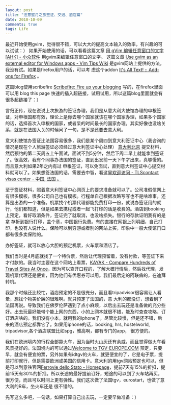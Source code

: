 ```yaml
---
layout: post
title: "法意蜜月之旅签证、交通、酒店篇"
date: 2010-10-09
comments: true
tags: Life
---
```

最近开始使用gvim，觉得很不错，可以大大的提高文本输入的效率，有兴趣的可以试试：）
如果开始使用的话，可以看看这篇文章 [用 gVim 编辑任意窗口的文字[AHK] - 小众软件](http://www.appinn.com/gvim-ahk-tip/) 用gvim来编辑任意窗口的文字。 这篇文章 [Use gvim as an external editor for Windows apps - Vim Tips Wiki](http://vim.wikia.com/wiki/Use_gvim_as_an_external_editor_for_Windows_apps) 是gvim网站上提供的方法，我没有试。如果是firefox用户的话，可以考 虑这个addon [It's All Text! :: Add-ons for Firefox](https://addons.mozilla.org/en-US/firefox/addon/4125/) 。

这篇blog使用scribefire [Scribefire: Fire up your blogging](http://www.scribefire.com/) 写的，在firefox里面可以用 blog this page 快速的插入超链接，试用试用，所以这篇blog里面就会有很多超链接了：）

言归正传，现在说说上次旅游的签证办理，我们是从意大利大使馆办理的申根签证，对申根国都有效，理论上是你去哪个国家就该在哪个国家办理，如果多个国家的话，选择首次入申根的国家，或者呆的时间最长的国家办理。其实好像也没啥关系，就是在法国入关的时候问了一句，是不是还要去意大利。

意大利使馆办签证比法国容易很多，我们是某个周四到意大利签证中心（我咨询的情况是现在个人旅游签证必须经过意大利签证中心处理） [意大利北京](http://www.italyvac.cn/chineese/index1.aspx) 提交材料，然后预约的第二天周五上午面试，面试不到5分钟，然后下周二早上就能拿到签证了。很高效，我有个同事办法国的签证，直到出发前一天下午才出来，真够慢的。而且意大利如果2年之内有过 申根签证，可以免面试，直到意大利签证中心提交材料就可以了。如果想签法国的话，需要去中智，看这里[欢迎访问 - TLScontact visas center - 中国, 法国 。](https://cn.tlscontact.com/cn2fr/login.php?l=zh_CN)

至于签证材料，照着意大利签证中心网页上的要求准备就可以了。公司准假信网上有很多模板，很多公司自己也有模板。行程单自己根据攻略写写也不是啥难事，还算是出游的一个准备。机票找个机票代理都能免费打印一份，就说办签证用的就行，他们都知道，但是如果去携程或者一起飞打印的话是收费的。酒店到booking上预定，看好取消条件，签证完了就取消，也没啥损失。银行的存款证明我有的是拿 存折到银行打印，盖个章，中国银行免费。有的直接在网银上列明细，自己打印，也没有人说什么。保险可以到穷游或者别的网站上买，印象中一般大使馆门口都有很多卖保险的。

办好签证，就可以放心大胆的预定机票，火车票和酒店了。

我们当时是4月底就找了一个特价票，然后让代理预留着，没有付款，等签证下来才付款的。我当时主要在这个网站上看票，[KAYAK - Compare Hundreds of Travel Sites At Once](http://www.kayak.com/)，因为可以查开口程的，了解大概行情后，然后找代理，发现机票代理还是便宜，因为他们有优惠券可以用。我们最后定的阿联酋的，在迪拜转机。

我那个时候还比较忙，酒店预定的不是很充分，而且看tripadvisor很容易让人看晕，想找个物美价廉的很难啊。就只预定了法国的，意 大利的都没订，想着到了法国再说。导致我们在佛罗伦萨遇到了点小麻烦，以后出去玩还是准备做的充分些好。出去玩最好能带个能上网的东西，小的上网本就很不错，能及时查查攻略，订订酒店啥的。我们没有小本，就用我的iphone了，尽管比较慢，但是还不错，后来的酒店预定都靠它了。如果用iphone的话，booking, hrs, hostelworld, tripadvisor,各个酒店联盟比如spg，雅高啊，都有专门的app， 很方便的。

我们在欧洲境内的行程全部靠火车，因为当时火山灰还有余威，而且觉得做火车看风景挺好的。法国境内的可以通过[Welcome to TGV-EUROPE.COM](http://www.tgv-europe.com/en/) 预定，只要早，就会有便宜的票，另外如果有idtgv的火车，就更便宜的了，它是电子票，提前打印就行，但是需要欧洲或美国的信用卡。意大利的用tgv网站预定也可以，但是可以到意铁官网[Ferrovie dello Stato - Homepage](http://www.ferroviedellostato.it/homepage_en.html)，提前7天有15%的折扣，提前15天有30%的折扣。所以长途的最好提前订好，短途的可以到了火车站再买，很方便，而且可以时间上更有弹性。我们这次做了法国tgv，eurostart，也做了意大利的R车，坐火车还是 很不错的。

先写这么多吧，一句话，如果打算自己出去玩，一定要早做准备：）

